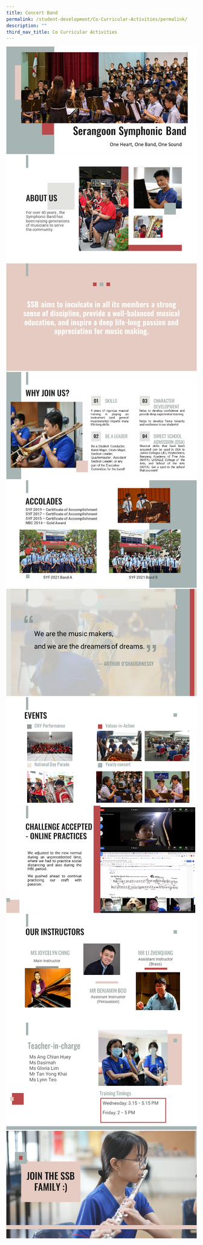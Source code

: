 ```yaml
---
title: Concert Band
permalink: /student-development/Co-Curricular-Activities/permalink/
description: ""
third_nav_title: Co Curricular Activities
---
```

![](/images/Concert%20Band/Slide1.png)
![](/images/Concert%20Band/Slide2.png)
![](/images/Concert%20Band/Slide3.png)
![](/images/Concert%20Band/Slide4.png)
![](/images/Concert%20Band/Slide5.png)
![](/images/Concert%20Band/Slide6.png)
![](/images/Concert%20Band/Slide7.png)
![](/images/Concert%20Band/Slide8.png)
![](/images/Concert%20Band/Slide9.png)
![](/images/Concert%20Band/Slide10.png)
![](/images/Concert%20Band/Slide11.png)